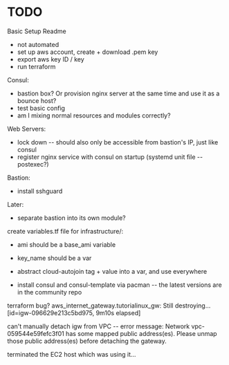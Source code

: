 # TODO

Basic Setup Readme
- not automated
- set up aws account, create + download .pem key
- export aws key ID / key
- run terraform



Consul:
- bastion box? Or provision nginx server at the same time and use it as a bounce host?
- test basic config
- am I mixing normal resources and modules correctly?

Web Servers:
- lock down -- should also only be accessible from bastion's IP, just like consul
- register nginx service with consul on startup (systemd unit file -- postexec?)

Bastion:
- install sshguard


Later:
- separate bastion into its own module?

create variables.tf file for infrastructure/:
- ami should be a base_ami variable
- key_name should be a var
- abstract cloud-autojoin tag + value into a var, and use everywhere

- install consul and consul-template via pacman -- the latest versions are in the community repo




terraform bug?
aws_internet_gateway.tutorialinux_gw: Still destroying... [id=igw-096629e213c5bd975, 9m10s elapsed]

can't manually detach igw from VPC -- error message:
Network vpc-059544e59fefc3f01 has some mapped public address(es). Please unmap those public address(es) before detaching the gateway.

terminated the EC2 host which was using it...